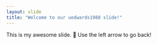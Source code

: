```yaml
---
layout: slide
title: "Welcome to our uedwards1988 slide!"
---
```

This is my awesome slide. :tada:
Use the left arrow to go back!
